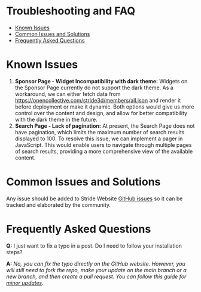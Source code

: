 # Troubleshooting and FAQ
- [Known Issues](#known-issues)
- [Common Issues and Solutions](#common-issues-and-solutions)
- [Frequently Asked Questions](#frequently-asked-questions)

# Known Issues

1. **Sponsor Page - Widget Incompatibility with dark theme:** Widgets on the Sponsor Page currently do not support the dark theme. As a workaround, we can either fetch data from https://opencollective.com/stride3d/members/all.json and render it before deployment or make it dynamic. Both options would give us more control over the content and design, and allow for better compatibility with the dark theme in the future.
1. **Search Page - Lack of pagination:** At present, the Search Page does not have pagination, which limits the maximum number of search results displayed to 100. To resolve this issue, we can implement a pager in JavaScript. This would enable users to navigate through multiple pages of search results, providing a more comprehensive view of the available content. 

# Common Issues and Solutions

Any issue should be added to Stride Website [GitHub issues](https://github.com/stride3d/stride-website/issues) so it can be tracked and elaborated by the community.

# Frequently Asked Questions

**Q:** I just want to fix a typo in a post. Do I need to follow your installation steps?

**A:** *No, you can fix the typo directly on the GitHub website. However, you will still need to fork the repo, make your update on the main branch or a new branch, and then create a pull request. You can follow this guide for [minor updates](Content#small-updates).*


